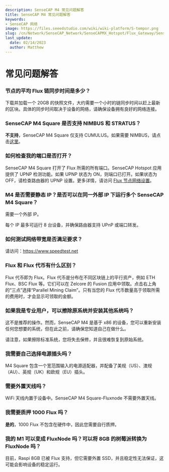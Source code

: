```yaml
---
description: SenseCAP M4 常见问题解答
title: SenseCAP M4 常见问题解答
keywords:
- SenseCAP 网络
image: https://files.seeedstudio.com/wiki/wiki-platform/S-tempor.png
slug: /cn/Network/SenseCAP_Network/SenseCAPMX_Hotspot/Flux_Gateway/SenseCAP_M4_Square/SenseCAP_M4_FAQ
last_update:
  date: 02/14/2023
  author: Matthew
---
```


常见问题解答
===

### **节点的平均 Flux 链同步时间是多少？**

下载并加载一个 20GB 的快照文件，大约需要一个小时的链同步时间以赶上最新的区块。具体的同步时间取决于设备的网络，请确保设备拥有良好的网络连接。

### **SenseCAP M4 Square 是否支持 NIMBUS 和 STRATUS？**

**不支持**，SenseCAP M4 Square 仅支持 CUMULUS。如果需要 NIMBUS，请点击[这里](https://www.seeedstudio.com/flux?utm_source=discord&utm_campaign=sensecapm4)。

### **如何检查我的端口是否打开？**

SenseCAP M4 Square 打开了 Flux 所需的所有端口。SenseCAP Hotspot 应用提供了 UPNP 检测功能。如果 UPNP 状态为 ON，则端口已打开。如果状态为 OFF，请检查路由器的 UPNP 设置。更多详情，请访问 [Flux 节点网络设置](https://support.runonflux.io/support/solutions/articles/151000021293-flux-node-network-setup)。

### **M4 是否需要静态 IP？是否可以在同一外部 IP 下运行多个 SenseCAP M4 Square？**

需要一个外部 IP。

每个 IP 最多可运行 8 台设备，并确保路由器支持 UPnP 或端口转发。

### **如何测试网络带宽是否满足要求？**

请访问：https://www.speedtest.net

### **Flux 和 Flux 代币有什么区别？**

Flux 代币即为 Flux。Flux 代币是分布在不同区块链上的平行资产，例如 ETH Flux、BSC Flux 等。它们可以在 Zelcore 的 Fusion 应用中领取。点击右上角的“三点”选择“Parallel Mining Claim”。只有当您的 Flux 代币数量高于领取所需的费用时，才会显示可领取的金额。

### **如果我是专业用户，可以擦除原系统并安装其他系统吗？**

这不是推荐的操作。然而，SenseCAP M4 是基于 x86 的设备，您可以重新安装任何您想要的系统，但在此之前，请确保您知道自己在做什么。

请注意，如果擦除标准系统，您将失去保修，并且很难恢复到原始系统。

### **我需要自己选择电源插头吗？**

M4 Square 包含一个宽范围输入的电源适配器，并配备了美规（US）、澳规（AU）、英规（UK）和欧规（EU）插头。

### **需要外置天线吗？**

WiFi 天线内置于设备中。SenseCAP M4 Square-Fluxnode 不需要外置天线。

### **我需要质押 1000 Flux 吗？**

**是的**，1000 Flux 不包含在硬件中，因此您需要自行质押。

### **我的 M1 可以变成 FluxNode 吗？可以将 8GB 的树莓派转换为 FluxNode 吗？**

目前，Raspi 8GB 已被 Flux 支持，但它需要外置 SSD，并且稳定性无法保证，这可能会影响设备的稳定运行。